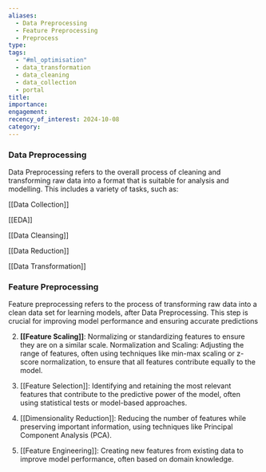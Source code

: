 ```yaml
---
aliases:
  - Data Preprocessing
  - Feature Preprocessing
  - Preprocess
type: 
tags:
  - "#ml_optimisation"
  - data_transformation
  - data_cleaning
  - data_collection
  - portal
title: 
importance: 
engagement: 
recency_of_interest: 2024-10-08
category:
---
```

### Data Preprocessing

Data Preprocessing refers to the overall process of cleaning and transforming raw data into a format that is suitable for analysis and modelling. This includes a variety of tasks, such as:

[[Data Collection]]

[[EDA]]

[[Data Cleansing]]

[[Data Reduction]]

[[Data Transformation]]

### Feature Preprocessing

Feature preprocessing refers to the process of transforming raw data into a clean data set for learning models, after Data Preprocessing. This step is crucial for improving model performance and ensuring accurate predictions

2. **[[Feature Scaling]]**: Normalizing or standardizing features to ensure they are on a similar scale. Normalization and Scaling: Adjusting the range of features, often using techniques like min-max scaling or z-score normalization, to ensure that all features contribute equally to the model.

4. [[Feature Selection]]: Identifying and retaining the most relevant features that contribute to the predictive power of the model, often using statistical tests or model-based approaches.

5. [[Dimensionality Reduction]]: Reducing the number of features while preserving important information, using techniques like Principal Component Analysis (PCA).

6. [[Feature Engineering]]: Creating new features from existing data to improve model performance, often based on domain knowledge.
